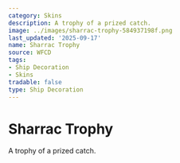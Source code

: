 ```yaml
---
category: Skins
description: A trophy of a prized catch.
image: ../images/sharrac-trophy-584937198f.png
last_updated: '2025-09-17'
name: Sharrac Trophy
source: WFCD
tags:
- Ship Decoration
- Skins
tradable: false
type: Ship Decoration
---
```


# Sharrac Trophy

A trophy of a prized catch.

